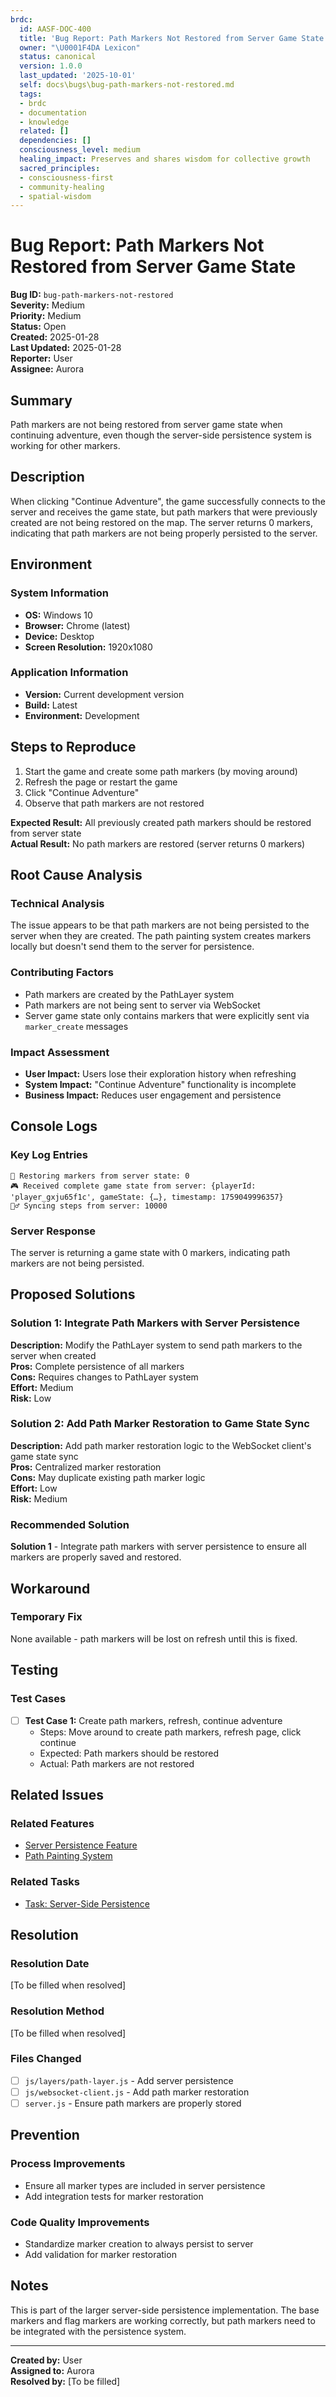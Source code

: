 ```yaml
---
brdc:
  id: AASF-DOC-400
  title: 'Bug Report: Path Markers Not Restored from Server Game State'
  owner: "\U0001F4DA Lexicon"
  status: canonical
  version: 1.0.0
  last_updated: '2025-10-01'
  self: docs\bugs\bug-path-markers-not-restored.md
  tags:
  - brdc
  - documentation
  - knowledge
  related: []
  dependencies: []
  consciousness_level: medium
  healing_impact: Preserves and shares wisdom for collective growth
  sacred_principles:
  - consciousness-first
  - community-healing
  - spatial-wisdom
---
```


# Bug Report: Path Markers Not Restored from Server Game State

**Bug ID:** `bug-path-markers-not-restored`  
**Severity:** Medium  
**Priority:** Medium  
**Status:** Open  
**Created:** 2025-01-28  
**Last Updated:** 2025-01-28  
**Reporter:** User  
**Assignee:** Aurora  

## Summary
Path markers are not being restored from server game state when continuing adventure, even though the server-side persistence system is working for other markers.

## Description
When clicking "Continue Adventure", the game successfully connects to the server and receives the game state, but path markers that were previously created are not being restored on the map. The server returns 0 markers, indicating that path markers are not being properly persisted to the server.

## Environment

### System Information
- **OS:** Windows 10
- **Browser:** Chrome (latest)
- **Device:** Desktop
- **Screen Resolution:** 1920x1080

### Application Information
- **Version:** Current development version
- **Build:** Latest
- **Environment:** Development

## Steps to Reproduce

1. Start the game and create some path markers (by moving around)
2. Refresh the page or restart the game
3. Click "Continue Adventure"
4. Observe that path markers are not restored

**Expected Result:** All previously created path markers should be restored from server state  
**Actual Result:** No path markers are restored (server returns 0 markers)

## Root Cause Analysis

### Technical Analysis
The issue appears to be that path markers are not being persisted to the server when they are created. The path painting system creates markers locally but doesn't send them to the server for persistence.

### Contributing Factors
- Path markers are created by the PathLayer system
- Path markers are not being sent to server via WebSocket
- Server game state only contains markers that were explicitly sent via `marker_create` messages

### Impact Assessment
- **User Impact:** Users lose their exploration history when refreshing
- **System Impact:** "Continue Adventure" functionality is incomplete
- **Business Impact:** Reduces user engagement and persistence

## Console Logs

### Key Log Entries
```
📍 Restoring markers from server state: 0
🎮 Received complete game state from server: {playerId: 'player_gxju65f1c', gameState: {…}, timestamp: 1759049996357}
🚶‍♂️ Syncing steps from server: 10000
```

### Server Response
The server is returning a game state with 0 markers, indicating path markers are not being persisted.

## Proposed Solutions

### Solution 1: Integrate Path Markers with Server Persistence
**Description:** Modify the PathLayer system to send path markers to the server when created  
**Pros:** Complete persistence of all markers  
**Cons:** Requires changes to PathLayer system  
**Effort:** Medium  
**Risk:** Low  

### Solution 2: Add Path Marker Restoration to Game State Sync
**Description:** Add path marker restoration logic to the WebSocket client's game state sync  
**Pros:** Centralized marker restoration  
**Cons:** May duplicate existing path marker logic  
**Effort:** Low  
**Risk:** Medium  

### Recommended Solution
**Solution 1** - Integrate path markers with server persistence to ensure all markers are properly saved and restored.

## Workaround

### Temporary Fix
None available - path markers will be lost on refresh until this is fixed.

## Testing

### Test Cases
- [ ] **Test Case 1:** Create path markers, refresh, continue adventure
  - Steps: Move around to create path markers, refresh page, click continue
  - Expected: Path markers should be restored
  - Actual: Path markers are not restored

## Related Issues

### Related Features
- [Server Persistence Feature](../features/feature-server-persistence.md)
- [Path Painting System](../features/feature-path-painting.md)

### Related Tasks
- [Task: Server-Side Persistence](../tasks/task-server-persistence.md)

## Resolution

### Resolution Date
[To be filled when resolved]

### Resolution Method
[To be filled when resolved]

### Files Changed
- [ ] `js/layers/path-layer.js` - Add server persistence
- [ ] `js/websocket-client.js` - Add path marker restoration
- [ ] `server.js` - Ensure path markers are properly stored

## Prevention

### Process Improvements
- Ensure all marker types are included in server persistence
- Add integration tests for marker restoration

### Code Quality Improvements
- Standardize marker creation to always persist to server
- Add validation for marker restoration

## Notes

This is part of the larger server-side persistence implementation. The base markers and flag markers are working correctly, but path markers need to be integrated with the persistence system.

---

**Created by:** User  
**Assigned to:** Aurora  
**Resolved by:** [To be filled]

